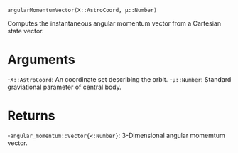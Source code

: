 ```
angularMomentumVector(X::AstroCoord, μ::Number)
```

Computes the instantaneous angular momentum vector from a Cartesian state vector.

# Arguments

-`X::AstroCoord`: An coordinate set describing the orbit. -`μ::Number`: Standard graviational parameter of central body.

# Returns

-`angular_momentum::Vector{<:Number}`: 3-Dimensional angular momemtum vector.
